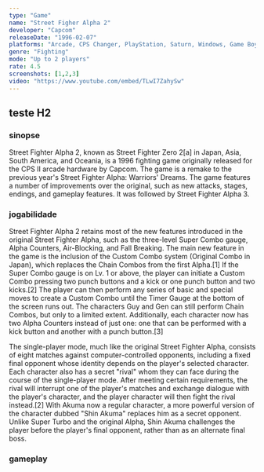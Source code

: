 ```yaml
---
type: "Game"
name: "Street Figher Alpha 2"
developer: "Capcom"
releaseDate: "1996-02-07"
platforms: "Arcade, CPS Changer, PlayStation, Saturn, Windows, Game Boy Color, Java ME"
genre: "Fighting"
mode: "Up to 2 players"
rate: 4.5
screenshots: [1,2,3]
video: "https://www.youtube.com/embed/TLwI7ZahySw"
---
```


## teste H2

### sinopse
Street Fighter Alpha 2, known as Street Fighter Zero 2[a] in Japan, Asia, South America, and Oceania, is a 1996 fighting game originally released for the CPS II arcade hardware by Capcom. The game is a remake to the previous year's Street Fighter Alpha: Warriors' Dreams. The game features a number of improvements over the original, such as new attacks, stages, endings, and gameplay features. It was followed by Street Fighter Alpha 3.

### jogabilidade
Street Fighter Alpha 2 retains most of the new features introduced in the original Street Fighter Alpha, such as the three-level Super Combo gauge, Alpha Counters, Air-Blocking, and Fall Breaking. The main new feature in the game is the inclusion of the Custom Combo system (Original Combo in Japan), which replaces the Chain Combos from the first Alpha.[1] If the Super Combo gauge is on Lv. 1 or above, the player can initiate a Custom Combo pressing two punch buttons and a kick or one punch button and two kicks.[2] The player can then perform any series of basic and special moves to create a Custom Combo until the Timer Gauge at the bottom of the screen runs out. The characters Guy and Gen can still perform Chain Combos, but only to a limited extent. Additionally, each character now has two Alpha Counters instead of just one: one that can be performed with a kick button and another with a punch button.[3]

The single-player mode, much like the original Street Fighter Alpha, consists of eight matches against computer-controlled opponents, including a fixed final opponent whose identity depends on the player's selected character. Each character also has a secret "rival" whom they can face during the course of the single-player mode. After meeting certain requirements, the rival will interrupt one of the player's matches and exchange dialogue with the player's character, and the player character will then fight the rival instead.[2] With Akuma now a regular character, a more powerful version of the character dubbed "Shin Akuma" replaces him as a secret opponent. Unlike Super Turbo and the original Alpha, Shin Akuma challenges the player before the player's final opponent, rather than as an alternate final boss.


### gameplay

